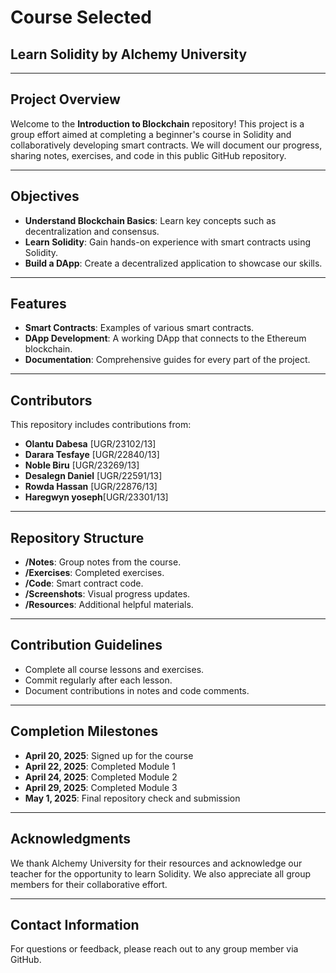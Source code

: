 # Course Selected
## Learn Solidity by Alchemy University

---

## Project Overview

Welcome to the **Introduction to Blockchain** repository! This project is a group effort aimed at completing a beginner's course in Solidity and collaboratively developing smart contracts. We will document our progress, sharing notes, exercises, and code in this public GitHub repository.

---

## Objectives

- **Understand Blockchain Basics**: Learn key concepts such as decentralization and consensus.
- **Learn Solidity**: Gain hands-on experience with smart contracts using Solidity.
- **Build a DApp**: Create a decentralized application to showcase our skills.

---

## Features

- **Smart Contracts**: Examples of various smart contracts.
- **DApp Development**: A working DApp that connects to the Ethereum blockchain.
- **Documentation**: Comprehensive guides for every part of the project.

---

## Contributors

This repository includes contributions from:

- **Olantu Dabesa** [UGR/23102/13]
- **Darara Tesfaye** [UGR/22840/13]
- **Noble Biru** [UGR/23269/13]
- **Desalegn Daniel** [UGR/22591/13]
- **Rowda Hassan** [UGR/22876/13]
- **Haregwyn yoseph**[UGR/23301/13]

---

## Repository Structure

- **/Notes**: Group notes from the course.
- **/Exercises**: Completed exercises.
- **/Code**: Smart contract code.
- **/Screenshots**: Visual progress updates.
- **/Resources**: Additional helpful materials.

---

## Contribution Guidelines

- Complete all course lessons and exercises.
- Commit regularly after each lesson.
- Document contributions in notes and code comments.

---

## Completion Milestones

- **April 20, 2025**: Signed up for the course
- **April 22, 2025**: Completed Module 1
- **April 24, 2025**: Completed Module 2
- **April 29, 2025**: Completed Module 3
- **May 1, 2025**: Final repository check and submission

---

## Acknowledgments

We thank Alchemy University for their resources and acknowledge our teacher for the opportunity to learn Solidity. We also appreciate all group members for their collaborative effort.

---

## Contact Information

For questions or feedback, please reach out to any group member via GitHub.
